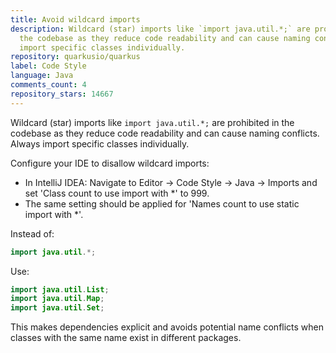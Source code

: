 ```yaml
---
title: Avoid wildcard imports
description: Wildcard (star) imports like `import java.util.*;` are prohibited in
  the codebase as they reduce code readability and can cause naming conflicts. Always
  import specific classes individually.
repository: quarkusio/quarkus
label: Code Style
language: Java
comments_count: 4
repository_stars: 14667
---
```


Wildcard (star) imports like `import java.util.*;` are prohibited in the codebase as they reduce code readability and can cause naming conflicts. Always import specific classes individually.

Configure your IDE to disallow wildcard imports:
- In IntelliJ IDEA: Navigate to Editor -> Code Style -> Java -> Imports and set 'Class count to use import with *' to 999.
- The same setting should be applied for 'Names count to use static import with *'.

Instead of:
```java
import java.util.*;
```

Use:
```java
import java.util.List;
import java.util.Map;
import java.util.Set;
```

This makes dependencies explicit and avoids potential name conflicts when classes with the same name exist in different packages.